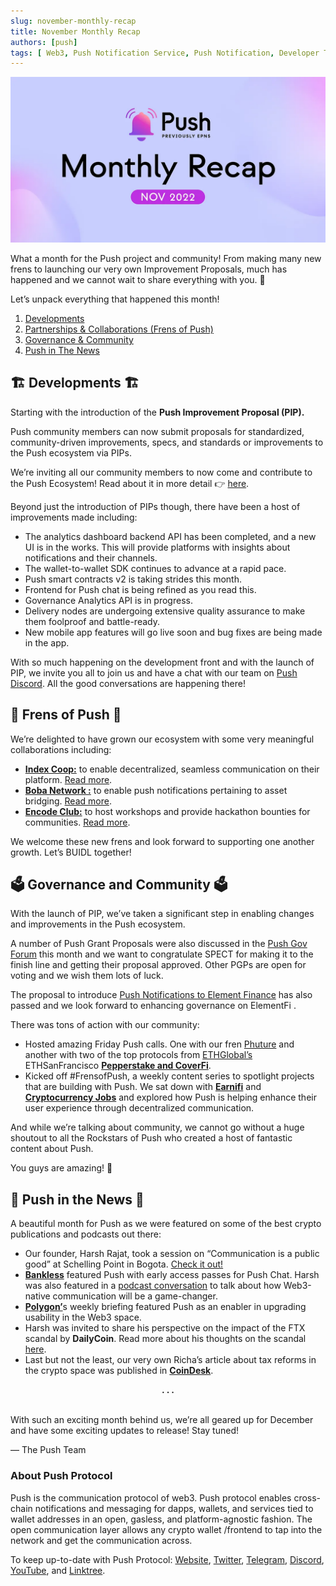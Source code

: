 ```yaml
---
slug: november-monthly-recap
title: November Monthly Recap
authors: [push]
tags: [ Web3, Push Notification Service, Push Notification, Developer Tools, Newsletter]
---
```


![Docusaurus Image](./cover-image.webp)

<!--truncate-->

What a month for the Push project and community! From making many new frens to launching our very own Improvement Proposals, much has happened and we cannot wait to share everything with you. 🤩

Let’s unpack everything that happened this month!

1. [Developments](https://medium.com/push-protocol/november-monthly-recap-95e0e53c65f9#44c6)
2. [Partnerships & Collaborations (Frens of Push)](https://medium.com/push-protocol/november-monthly-recap-95e0e53c65f9#f221)
3. [Governance & Community](https://medium.com/push-protocol/november-monthly-recap-95e0e53c65f9#0d6b)
4. [Push in The News](https://medium.com/push-protocol/november-monthly-recap-95e0e53c65f9#1569)

## 🏗️ Developments 🏗️
Starting with the introduction of the <b>Push Improvement Proposal (PIP).</b>

Push community members can now submit proposals for standardized, community-driven improvements, specs, and standards or improvements to the Push ecosystem via PIPs.

We’re inviting all our community members to now come and contribute to the Push Ecosystem! Read about it in more detail 👉 [here](https://medium.com/push-protocol/introducing-push-improvement-proposal-pip-702c44fc24f6).

Beyond just the introduction of PIPs though, there have been a host of improvements made including:

- The analytics dashboard backend API has been completed, and a new UI is in the works. This will provide platforms with insights about notifications and their channels.
- The wallet-to-wallet SDK continues to advance at a rapid pace.
- Push smart contracts v2 is taking strides this month.
- Frontend for Push chat is being refined as you read this.
- Governance Analytics API is in progress.
- Delivery nodes are undergoing extensive quality assurance to make them foolproof and battle-ready.
- New mobile app features will go live soon and bug fixes are being made in the app.

With so much happening on the development front and with the launch of PIP, we invite you all to join us and have a chat with our team on [Push Discord](https://discord.gg/pushprotocol). All the good conversations are happening there!

## 🤝 Frens of Push 🤝
We’re delighted to have grown our ecosystem with some very meaningful collaborations including:

- <a href="https://indexcoop.com/"><b>Index Coop:</b></a> to enable decentralized, seamless communication on their platform. <a href="https://twitter.com/pushprotocol/status/1588177926633435136?s=20&t=f1y9i26iSB4u0d9htusCNA">Read more</a>.
- <a href="https://medium.com/u/21d77751f5db?source=post_page-----95e0e53c65f9--------------------------------"><b>Boba Network :</b></a> to enable push notifications pertaining to asset bridging. <a href="https://medium.com/push-protocol/push-protocol-allies-with-boba-network-to-enable-decentralized-communication-356cbae1cd82">Read more</a>.
- <a href="https://www.encode.club/"><b>Encode Club:</b></a> to host workshops and provide hackathon bounties for communities. <a href="https://twitter.com/pushprotocol/status/1588155949788831744?s=20&t=f1y9i26iSB4u0d9htusCNA">Read more</a>.

We welcome these new frens and look forward to supporting one another growth. Let’s BUIDL together!

## 🗳️ Governance and Community 🗳️
With the launch of PIP, we’ve taken a significant step in enabling changes and improvements in the Push ecosystem.

A number of Push Grant Proposals were also discussed in the [Push Gov Forum](https://gov.push.org/) this month and we want to congratulate SPECT for making it to the finish line and getting their proposal approved. Other PGPs are open for voting and we wish them lots of luck.

The proposal to introduce [Push Notifications to Element Finance](https://twitter.com/pushprotocol/status/1594699505701879808?s=20&t=HrRpWmCJh6RTEWV8-2Qk0Q) has also passed and we look forward to enhancing governance on 
ElementFi
.

There was tons of action with our community:

- Hosted amazing Friday Push calls. One with our fren 
[Phuture](https://medium.com/u/bd0c8ba3658d?source=post_page-----95e0e53c65f9--------------------------------) and another with two of the top protocols from [ETHGlobal’s](https://medium.com/u/3d1733b8e86a?source=post_page-----95e0e53c65f9--------------------------------) ETHSanFrancisco <a href="https://twitter.com/pushprotocol/status/1593580530364203008"><b>Pepperstake and CoverFi</b></a>.
- Kicked off #FrensofPush, a weekly content series to spotlight projects that are building with Push. We sat down with <a href="https://twitter.com/pushprotocol/status/1593231543048499202?s=20&t=eKqRdKyLPXiE9xu-s5KS6Q"><b>Earnifi</b></a> and <a href="https://twitter.com/pushprotocol/status/1595779712374153218?cxt=HHwWhICx_bHMrKUsAAAA"><b>Cryptocurrency Jobs</b></a> and explored how Push is helping enhance their user experience through decentralized communication.

And while we’re talking about community, we cannot go without a huge shoutout to all the Rockstars of Push who created a host of fantastic content about Push.

You guys are amazing! 🎉

## 📰 Push in the News 📰
A beautiful month for Push as we were featured on some of the best crypto publications and podcasts out there:

- Our founder, Harsh Rajat, took a session on “Communication is a public good” at Schelling Point in Bogota. [Check it out!](https://twitter.com/pushprotocol/status/1586358935178526726?s=20&t=f1y9i26iSB4u0d9htusCNA)
- <a href="https://twitter.com/BanklessHQ/status/1587172721770774531?s=20&t=f1y9i26iSB4u0d9htusCNA"><b>Bankless</b></a> featured Push with early access passes for Push Chat. Harsh was also featured in a <a href="https://twitter.com/pushprotocol/status/1594659038691840001?s=20&t=HrRpWmCJh6RTEWV8-2Qk0Q">podcast conversation</a> to talk about how Web3-native communication will be a game-changer.
- <a href="https://twitter.com/0xPolygon/status/1588218853414281222?s=20&t=f1y9i26iSB4u0d9htusCNA"><b>Polygon’</b></a>s weekly briefing featured Push as an enabler in upgrading usability in the Web3 space.
- Harsh was invited to share his perspective on the impact of the FTX scandal by <b>DailyCoin</b>. Read more about his thoughts on the scandal [here](https://twitter.com/pushprotocol/status/1595097674461872128?s=20&t=HrRpWmCJh6RTEWV8-2Qk0Q).
- Last but not the least, our very own Richa’s article about tax reforms in the crypto space was published in <a href="https://twitter.com/CoinDesk/status/1593254972027973632?s=20&t=eKqRdKyLPXiE9xu-s5KS6Q"><b>CoinDesk</b></a>.

<center><b>.  .  .</b></center><br/>

With such an exciting month behind us, we’re all geared up for December and have some exciting updates to release! Stay tuned!

— The Push Team

### About Push Protocol

Push is the communication protocol of web3. Push protocol enables cross-chain notifications and messaging for dapps, wallets, and services tied to wallet addresses in an open, gasless, and platform-agnostic fashion. The open communication layer allows any crypto wallet /frontend to tap into the network and get the communication across.

To keep up-to-date with Push Protocol: [Website](https://push.org/), [Twitter](https://twitter.com/pushprotocol), [Telegram](https://t.me/epnsproject), [Discord](https://discord.gg/pushprotocol), [YouTube](https://www.youtube.com/c/EthereumPushNotificationService), and [Linktree](https://linktr.ee/pushprotocol).
